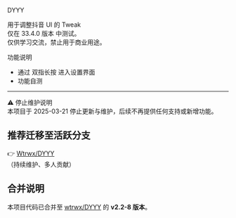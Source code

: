 DYYY 

用于调整抖音 UI 的 Tweak  
仅在 33.4.0 版本 中测试。  
仅供学习交流，禁止用于商业用途。  

功能说明  
- 通过 双指长按 进入设置界面  
- 功能自测  

---

⚠️ 停止维护说明  
本项目于 2025-03-21 停止更新与维护，后续不再提供任何支持或新增功能。 
 
## 推荐迁移至活跃分支  
👉 [Wtrwx/DYYY](https://github.com/Wtrwx/DYYY)  
（持续维护、多人贡献） 

## 合并说明  
本项目代码已合并至 [wtrwx/DYYY](https://github.com/Wtrwx/DYYY) 的 **v2.2-8 版本**。  
